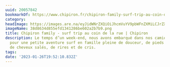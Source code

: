 ```yaml
---
uuid: 20057842
bookmarkOf: https://www.chipiron.fr/chipiron-family-surf-trip-au-coin-de-la-rue/
category: 
headImage: https://images.are.na/eyJidWNrZXQiOiJhcmVuYV9pbWFnZXMiLCJrZXkiOiIyMDA1Nzg0Mi9vcmlnaW5hbF8zOGQ4NjM0ZDg1NWVmZDEzNDEyODZiZTYwMmEyYjdiOS5wbmciLCJlZGl0cyI6eyJyZXNpemUiOnsid2lkdGgiOjEyMDAsImhlaWdodCI6MTIwMCwiZml0IjoiaW5zaWRlIiwid2l0aG91dEVubGFyZ2VtZW50Ijp0cnVlfSwid2VicCI6eyJxdWFsaXR5Ijo5MH0sImpwZWciOnsicXVhbGl0eSI6OTB9LCJyb3RhdGUiOm51bGx9fQ==?bc=0
imageName: 38d8634d855efd1341286be602a2b7b9.png
title: Chipiron family - surf trip au coin de la rue | Chipiron
description: Le temps d’un week-end, nous avons embarqué dans nos camions et camping-cars
  pour une petite aventure surf en famille pleine de douceur, de pieds sales, de barbecues,
  de cheveux salés, de rires et de cris.
tags: 
date: '2023-01-26T19:52:10.832Z'
---
```

